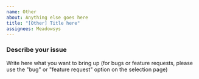 ```yaml
---
name: Other
about: Anything else goes here
title: "[Other] Title here"
assignees: Meadowsys
---
```


### Describe your issue

Write here what you want to bring up
(for bugs or feature requests, please use the "bug" or "feature request" option on the selection page)
